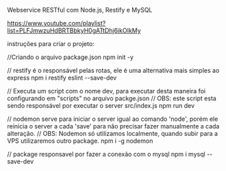Webservice RESTful com Node.js, Restify e MySQL

https://www.youtube.com/playlist?list=PLFJmwzuHdBRTBbkyH0gATtDhj6ikOIkMy


instruções para criar o projeto:

//Criando o arquivo package.json
npm init -y

// restify é o responsável pelas rotas, ele é uma alternativa mais simples ao express
npm i restify eslint --save-dev

// Executa um script com o nome dev, para executar desta maneira foi configurando em "scripts" no arquivo packge.json
// OBS: este script esta sendo responsável por executar o server src/index.js
npm run dev 

// nodemon serve para iniciar o server igual ao comando 'node', porém ele reinicia o server a cada 'save' para não precisar fazer manualmente a cada alteração.
// OBS: Nodemon só utilizamos localmente, quando subir para a VPS utilizaremos outro package.
npm i -g nodemon 

// package responsavel por fazer a conexão com o mysql
npm i mysql --save-dev